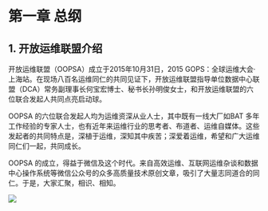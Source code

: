 # 第一章 总纲

## 1. 开放运维联盟介绍
开放运维联盟（OOPSA）成立于2015年10月31日，2015 GOPS：全球运维大会·上海站。在现场八百名运维同仁的共同见证下，开放运维联盟指导单位数据中心联盟（DCA）常务副理事长何宝宏博士、秘书长孙明俊女士，和开放运维联盟的六位联合发起人共同点亮启动球。

OOPSA 的六位联合发起人均为运维资深从业人士，其中既有一线大厂如BAT 多年工作经验的专家人士，也有近年来运维行业的思考者、布道者、运维自媒体。这些发起者的共同特点是，深植于运维，深知其中疾苦；深爱着运维，希望和广大运维同仁们一起，共同成长。

OOPSA 的成立，得益于微信及这个时代。来自高效运维、互联网运维杂谈和数据中心操作系统等微信公众号的众多高质量技术原创文章，吸引了大量志同道合的同仁。于是，大家汇聚，相识、相知。

![](http://7xl5e0.com1.z0.glb.clouddn.com/C1%20001x.png)

